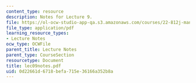 ```yaml
---
content_type: resource
description: Notes for Lecture 9.
file: https://ol-ocw-studio-app-qa.s3.amazonaws.com/courses/22-812j-managing-nuclear-technology-spring-2004/0d22661d6718befa715e36166a352b8a_lec09notes.pdf
file_type: application/pdf
learning_resource_types:
- Lecture Notes
ocw_type: OCWFile
parent_title: Lecture Notes
parent_type: CourseSection
resourcetype: Document
title: lec09notes.pdf
uid: 0d22661d-6718-befa-715e-36166a352b8a
---
```


